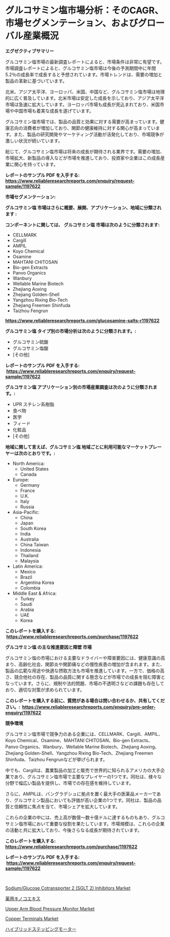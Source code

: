 <p><h1>グルコサミン塩市場分析：そのCAGR、市場セグメンテーション、およびグローバル産業概況</h1></p><p><strong>エグゼクティブサマリー</strong></p>
<p><p>グルコサミン塩市場の最新調査レポートによると、市場条件は非常に有望です。市場調査レポートによると、グルコサミン塩市場は今後の予測期間中に年間5.2％の成長率で成長すると予想されています。市場トレンドは、需要の増加と製品の革新に基づいています。</p><p>北米、アジア太平洋、ヨーロッパ、米国、中国など、グルコサミン塩市場は地理的に広く普及しています。北米市場は安定した成長を示しており、アジア太平洋市場は急速に拡大しています。ヨーロッパ市場も成長が見込まれており、米国市場や中国市場も着実な成長を遂げています。</p><p>グルコサミン塩市場では、製品の品質と効果に対する需要が高まっています。健康志向の消費者が増加しており、関節の健康維持に対する関心が高まっています。また、製品の研究開発やマーケティング活動が活発化しており、市場競争が激しい状況が続いています。</p><p>総じて、グルコサミン塩市場は将来の成長が期待される業界です。需要の増加、市場拡大、新製品の導入などが市場を推進しており、投資家や企業はこの成長産業に関心を持っています。</p></p>
<p><strong>レポートのサンプル PDF を入手する: <a href="https://www.reliableresearchreports.com/enquiry/request-sample/1197622">https://www.reliableresearchreports.com/enquiry/request-sample/1197622</a></strong></p>
<p><strong>市場セグメンテーション:</strong></p>
<p><strong> グルコサミン塩 市場はさらに概要、展開、アプリケーション、地域に分類されます :</strong></p>
<p><strong>コンポーネントに関しては、 グルコサミン塩 市場は次のように分類されます: &nbsp;</strong></p>
<p><ul><li>CELLMARK</li><li>Cargill</li><li>AMPIL</li><li>Koyo Chemical</li><li>Osamine</li><li>MAHTANI CHITOSAN</li><li>Bio-gen Extracts</li><li>Panvo Organics</li><li>Wanbury</li><li>Wellable Marine Biotech</li><li>Zhejiang Aoxing</li><li>Zhejiang Golden-Shell</li><li>Yangzhou Rixing Bio-Tech</li><li>Zhejiang Freemen Shinfuda</li><li>Taizhou Fengrun</li></ul></p>
<p><strong><a href="https://www.reliableresearchreports.com/glucosamine-salts-r1197622">https://www.reliableresearchreports.com/glucosamine-salts-r1197622</a></strong></p>
<p><strong> グルコサミン塩 タイプ別の市場分析は次のように分類されます。:</strong></p>
<p><ul><li>グルコサミン硫酸</li><li>グルコサミン塩酸</li><li>[その他]</li></ul></p>
<p><strong>レポートのサンプル PDF を入手する: &nbsp;<a href="https://www.reliableresearchreports.com/enquiry/request-sample/1197622">https://www.reliableresearchreports.com/enquiry/request-sample/1197622</a></strong></p>
<p><strong> グルコサミン塩 アプリケーション別の市場産業調査は次のように分類されます。:</strong></p>
<p><ul><li>UPR スチレン系樹脂</li><li>食べ物</li><li>医学</li><li>フィード</li><li>化粧品</li><li>[その他]</li></ul></p>
<p><strong>地域に関して言えば、グルコサミン塩 地域ごとに利用可能なマーケットプレーヤーは次のとおりです。:</strong></p>
<p><ul>
    <li>
        North America:
        <ul>
            <li>United States</li>
            <li>Canada</li>
        </ul>
    </li>
    <li>
        Europe:
        <ul>
            <li>Germany</li>
            <li>France</li>
            <li>U.K.</li>
            <li>Italy</li>
            <li>Russia</li>
        </ul>
    </li>
    <li>
        Asia-Pacific:
        <ul>
            <li>China</li>
            <li>Japan</li>
            <li>South Korea</li>
            <li>India</li>
            <li>Australia</li>
            <li>China Taiwan</li>
            <li>Indonesia</li>
            <li>Thailand</li>
            <li>Malaysia</li>
        </ul>
    </li>
    <li>
        Latin America:
        <ul>
            <li>Mexico</li>
            <li>Brazil</li>
            <li>Argentina Korea</li>
            <li>Colombia</li>
        </ul>
    </li>
    <li>
        Middle East & Africa:
        <ul>
            <li>Turkey</li>
            <li>Saudi</li>
            <li>Arabia</li>
            <li>UAE</li>
            <li>Korea</li>
        </ul>
    </li>
    </ul></p>
<p><strong>このレポートを購入する: &nbsp;<a href="https://www.reliableresearchreports.com/purchase/1197622">https://www.reliableresearchreports.com/purchase/1197622</a></strong></p>
<p><strong>グルコサミン塩 の主な推進要因と障壁 市場</strong></p>
<p><p>グルコサミン塩の市場における主要なドライバーや障害要因には、健康意識の高まり、高齢化社会、関節炎や関節痛などの慢性疾患の増加が含まれます。また、製品の広範な用途や快適な摂取方法も市場を推進しています。一方で、価格の高さ、競合他社の存在、製品の品質に関する懸念などが市場での成長を阻む障害となっています。さらに、規制や法的問題、市場の不透明さなどの課題も存在しており、適切な対策が求められています。</p></p>
<p><strong>このレポートを購入する前に、質問がある場合は問い合わせるか、共有してください。:&nbsp; <a href="https://www.reliableresearchreports.com/enquiry/pre-order-enquiry/1197622">https://www.reliableresearchreports.com/enquiry/pre-order-enquiry/1197622</a></strong></p>
<p><strong>競争環境</strong></p>
<p><p>グルコサミン塩市場で競争力のある企業には、CELLMARK、Cargill、AMPIL、Koyo Chemical、Osamine、MAHTANI CHITOSAN、Bio-gen Extracts、Panvo Organics、Wanbury、Wellable Marine Biotech、Zhejiang Aoxing、Zhejiang Golden-Shell、Yangzhou Rixing Bio-Tech、Zhejiang Freemen Shinfuda、Taizhou Fengrunなどが挙げられます。</p><p>中でも、Cargillは、農業製品の加工と販売で世界的に知られるアメリカの大手企業であり、グルコサミン塩市場で主要なプレイヤーの1つです。同社は、様々な分野で幅広い製品を提供し、市場での存在感を維持しています。</p><p>さらに、AMPILは、バングラデシュに拠点を置く最大手の医薬品メーカーであり、グルコサミン製品においても評価が高い企業の1つです。同社は、製品の品質と信頼性に焦点を当て、市場シェアを拡大しています。</p><p>これらの企業の中には、売上高が数億〜数十億ドルに達するものもあり、グルコサミン塩市場において重要な役割を果たしています。市場規模は、これらの企業の活動と共に拡大しており、今後さらなる成長が期待されています。</p></p>
<p><strong>このレポートを購入する: &nbsp; <a href="https://www.reliableresearchreports.com/purchase/1197622">https://www.reliableresearchreports.com/purchase/1197622</a></strong></p>
<p><strong>レポートのサンプル PDF を入手する: &nbsp;<a href="https://www.reliableresearchreports.com/enquiry/request-sample/1197622">https://www.reliableresearchreports.com/enquiry/request-sample/1197622</a></strong><strong></strong></p>
<p>&nbsp;</p>
<p><p><a href="https://www.linkedin.com/pulse/decoding-sodiumglucose-cotransporter-2-sglt-inhibitors-market-teg7f?trackingId=iQ8FozvHQaGet769kGe5Yg%3D%3D">Sodium/Glucose Cotransporter 2 (SGLT 2) Inhibitors Market</a></p><p><a href="https://medium.com/@peterpatel626/%E8%96%AC%E7%94%A8%E3%81%8D%E3%81%AE%E3%81%93%E3%81%AE%E3%82%A8%E3%82%AD%E3%82%B9%E5%B8%82%E5%A0%B4-2031%E5%B9%B4%E3%81%BE%E3%81%A7%E3%81%AE%E3%83%88%E3%83%AC%E3%83%B3%E3%83%89-%E4%BA%88%E6%B8%AC-%E7%AB%B6%E4%BA%89%E5%88%86%E6%9E%90-fbbbd27f4137">薬用キノコエキス</a></p><p><a href="https://github.com/santosh758595/Market-Research-Report-List-4/blob/main/upper-arm-blood-pressure-monitor-market.md">Upper Arm Blood Pressure Monitor Market</a></p><p><a href="https://www.linkedin.com/pulse/copper-terminals-market-size-share-amp-trends-analysis-report-egxcf?trackingId=Ughjp7aMpV0iNS6CRrK0TQ%3D%3D">Copper Terminals Market</a></p><p><a href="https://medium.com/@abdulkoss2015/%E3%83%8F%E3%82%A4%E3%83%96%E3%83%AA%E3%83%83%E3%83%89%E3%82%B9%E3%83%86%E3%83%83%E3%83%91%E3%83%BC%E3%83%A2%E3%83%BC%E3%82%BF%E3%83%BC%E5%B8%82%E5%A0%B4-%E5%B8%82%E5%A0%B4%E3%82%B7%E3%82%A7%E3%82%A2-%E5%B8%82%E5%A0%B4%E5%8B%95%E5%90%91-%E3%81%8A%E3%82%88%E3%81%B3%E5%B0%86%E6%9D%A5%E3%81%AE%E6%88%90%E9%95%B7%E3%82%92%E6%8E%A2%E3%82%8B-1bea6c55e4a6">ハイブリッドステッピングモーター</a></p></p>